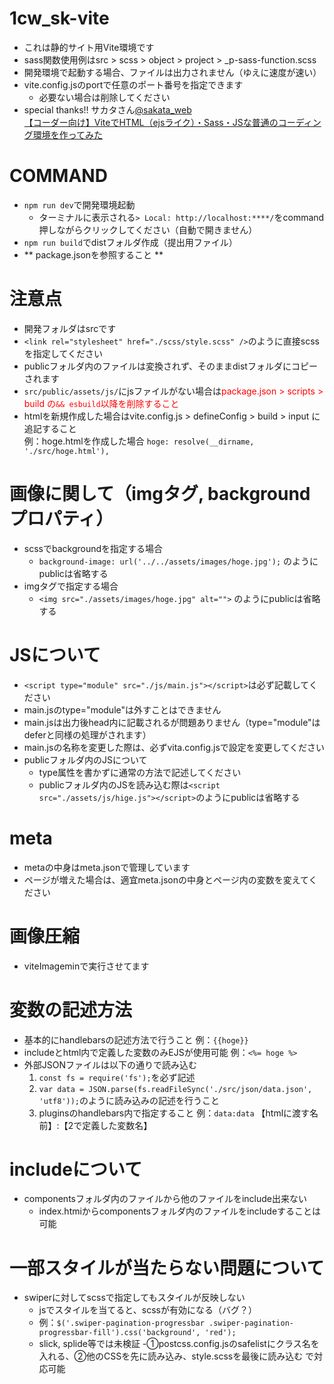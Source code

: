 # 1cw_sk-vite
- これは静的サイト用Vite環境です
- sass関数使用例はsrc > scss > object > project > _p-sass-function.scss
- 開発環境で起動する場合、ファイルは出力されません（ゆえに速度が速い）
- vite.config.jsのportで任意のポート番号を指定できます
  - 必要ない場合は削除してください
- special thanks!! サカタさん[@sakata_web](https://mobile.twitter.com/sakata_web)<br>
  [【コーダー向け】ViteでHTML（ejsライク）・Sass・JSな普通のコーディング環境を作ってみた](https://zenn.dev/sakata_kazuma/articles/59a741489c8bbc)

# COMMAND
- `npm run dev`で開発環境起動
  - ターミナルに表示される`> Local: http://localhost:****/`をcommand押しながらクリックしてください（自動で開きません）
- `npm run build`でdistフォルダ作成（提出用ファイル）
- ** package.jsonを参照すること **

# 注意点
- 開発フォルダはsrcです
- `<link rel="stylesheet" href="./scss/style.scss" />`のように直接scssを指定してください
- publicフォルダ内のファイルは変換されず、そのままdistフォルダにコピーされます
- `src/public/assets/js/`にjsファイルがない場合は<font color="Red">package.json > scripts > build の`&& esbuild`以降を削除すること</font>
- htmlを新規作成した場合はvite.config.js > defineConfig > build > input に追記すること<br>
例：hoge.htmlを作成した場合
`hoge: resolve(__dirname, './src/hoge.html'),`

# 画像に関して（imgタグ, backgroundプロパティ）
- scssでbackgroundを指定する場合
    - `background-image: url('../../assets/images/hoge.jpg');` のようにpublicは省略する
- imgタグで指定する場合
    - `<img src="./assets/images/hoge.jpg" alt="">` のようにpublicは省略する

# JSについて
- `<script type="module" src="./js/main.js"></script>`は必ず記載してください
- main.jsのtype="module"は外すことはできません
- main.jsは出力後head内に記載されるが問題ありません（type="module"はdeferと同様の処理がされます）
- main.jsの名称を変更した際は、必ずvita.config.jsで設定を変更してください
- publicフォルダ内のJSについて
    - type属性を書かずに通常の方法で記述してください
    - publicフォルダ内のJSを読み込む際は`<script src="./assets/js/hige.js"></script>`のようにpublicは省略する
    
# meta
- metaの中身はmeta.jsonで管理しています
- ページが増えた場合は、適宜meta.jsonの中身とページ内の変数を変えてください

# 画像圧縮
- viteImageminで実行させてます

# 変数の記述方法
- 基本的にhandlebarsの記述方法で行うこと 例：`{{hoge}}`
- includeとhtml内で定義した変数のみEJSが使用可能 例：`<%= hoge %>`
- 外部JSONファイルは以下の通りで読み込む
  1. `const fs = require('fs');`を必ず記述
  2. `var data = JSON.parse(fs.readFileSync('./src/json/data.json', 'utf8'));`のように読み込みの記述を行うこと
  3. pluginsのhandlebars内で指定すること
  例：`data:data` 【htmlに渡す名前】:【2で定義した変数名】

# includeについて
- componentsフォルダ内のファイルから他のファイルをinclude出来ない
  - index.htmiからcomponentsフォルダ内のファイルをincludeすることは可能

# 一部スタイルが当たらない問題について
- swiperに対してscssで指定してもスタイルが反映しない
  - jsでスタイルを当てると、scssが有効になる（バグ？）
  - 例：`$('.swiper-pagination-progressbar .swiper-pagination-progressbar-fill').css('background', 'red');`
  - slick, splide等では未検証
  -①postcss.config.jsのsafelistにクラス名を入れる、②他のCSSを先に読み込み、style.scssを最後に読み込む で対応可能


